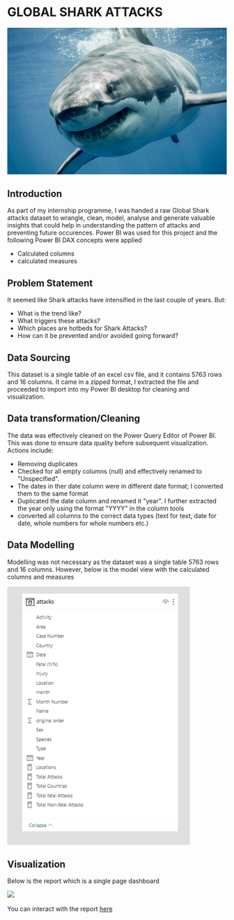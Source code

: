 # GLOBAL SHARK ATTACKS
![](SHARK_ATTACK_IMAGE.jfif)
## Introduction
As part of my internship programme, I was handed a raw Global Shark attacks dataset to wrangle, clean, model, analyse and generate valuable insights that could help in understanding the pattern of attacks and preventing future occurences. Power BI was used for this project and the following Power BI DAX concepts were applied

- Calculated columns
- calculated measures



## Problem Statement
It seemed like Shark attacks have intensified in the last couple of years. But:

- What is the trend like?
- What triggers these attacks?
- Which places are hotbeds for Shark Attacks?
- How can it be prevented and/or avoided going forward?



## Data Sourcing
This dataset is a single table of an excel csv file, and it contains 5763 rows and 16 columns. It came in a zipped format, I extracted the file and proceeded to import into my Power BI desktop for cleaning and visualization.



## Data transformation/Cleaning
The data was effectively cleaned on the Power Query Editor of Power BI. This was done to ensure data quality before subsequent visualization. Actions include:

- Removing duplicates
- Checked for all empty columns (null) and effectively renamed to "Unspecified".
- The dates in ther date column were in different date format; I converted them to the same format
- Duplicated the date column and renamed it "year". I further extracted the year only using the format "YYYY" in the column tools
- converted all columns to the correct data types (text for text, date for date, whole numbers for whole numbers etc.)



## Data Modelling
Modelling was not necessary as the dataset was a single table 5763 rows and 16 columns. However, below is the model view with the calculated columns and measures

![](SHARK_ATTACK_MODEL_VIEW.png)




## Visualization
Below is the report which is a single page dashboard

![](GLOBAL_SHARK_ATTACKS_DASHBOARD.jpg)

You can interact with the report [here](https://app.powerbi.com/groups/me/reports/8b5da2e6-3835-4111-b046-00b6d4b891b1/ReportSection671bb8b7525cb9b706ac?experience=power-bi)
